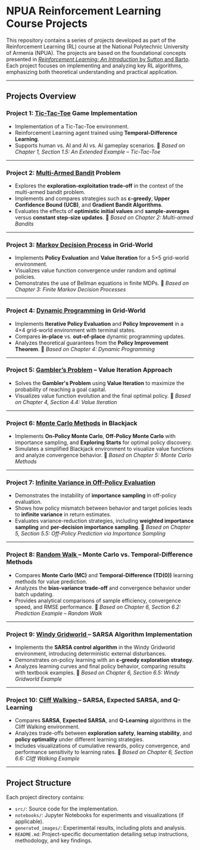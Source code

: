# **NPUA Reinforcement Learning Course Projects**

This repository contains a series of projects developed as part of the Reinforcement Learning (RL) course at the National Polytechnic University of Armenia (NPUA). The projects are based on the foundational concepts presented in [*Reinforcement Learning: An Introduction* by Sutton and Barto](https://web.stanford.edu/class/psych209/Readings/SuttonBartoIPRLBook2ndEd.pdf). Each project focuses on implementing and analyzing key RL algorithms, emphasizing both theoretical understanding and practical application.

---

## **Projects Overview**

### Project 1: [Tic-Tac-Toe](https://github.com/RuzGhandilian/Reinforcement_Learning_NPUA/tree/master/tic-tac-toe) Game Implementation

* Implementation of a Tic-Tac-Toe environment.
* Reinforcement Learning agent trained using **Temporal-Difference Learning**.
* Supports human vs. AI and AI vs. AI gameplay scenarios.
  📘 *Based on Chapter 1, Section 1.5: An Extended Example – Tic-Tac-Toe*

---

### Project 2: [Multi-Armed Bandit](https://github.com/RuzGhandilian/Reinforcement_Learning_NPUA/tree/master/ten-armed-bandit) Problem

* Explores the **exploration-exploitation trade-off** in the context of the multi-armed bandit problem.
* Implements and compares strategies such as **ε-greedy**, **Upper Confidence Bound (UCB)**, and **Gradient Bandit Algorithms**.
* Evaluates the effects of **optimistic initial values** and **sample-averages** versus **constant step-size updates**.
  📘 *Based on Chapter 2: Multi-armed Bandits*

---

### Project 3: [Markov Decision Process](https://github.com/RuzGhandilian/Reinforcement_Learning_NPUA/tree/master/gridworld-mdp) in Grid-World

* Implements **Policy Evaluation** and **Value Iteration** for a 5×5 grid-world environment.
* Visualizes value function convergence under random and optimal policies.
* Demonstrates the use of Bellman equations in finite MDPs.
  📘 *Based on Chapter 3: Finite Markov Decision Processes*

---

### Project 4: [Dynamic Programming](https://github.com/RuzGhandilian/Reinforcement_Learning_NPUA/tree/master/gridworld-dp) in Grid-World

* Implements **Iterative Policy Evaluation** and **Policy Improvement** in a 4×4 grid-world environment with terminal states.
* Compares **in-place** vs. **out-of-place** dynamic programming updates.
* Analyzes theoretical guarantees from the **Policy Improvement Theorem**.
  📘 *Based on Chapter 4: Dynamic Programming*

---

### Project 5: [Gambler’s Problem](https://github.com/RuzGhandilian/Reinforcement_Learning_NPUA/tree/master/gambler-problem) – Value Iteration Approach

* Solves the **Gambler's Problem** using **Value Iteration** to maximize the probability of reaching a goal capital.
* Visualizes value function evolution and the final optimal policy.
  📘 *Based on Chapter 4, Section 4.4: Value Iteration*

---

### Project 6: [Monte Carlo Methods](https://github.com/RuzGhandilian/Reinforcement_Learning_NPUA/tree/master/blackjack) in Blackjack

* Implements **On-Policy Monte Carlo**, **Off-Policy Monte Carlo** with importance sampling, and **Exploring Starts** for optimal policy discovery.
* Simulates a simplified Blackjack environment to visualize value functions and analyze convergence behavior.
  📘 *Based on Chapter 5: Monte Carlo Methods*

---

### Project 7: [Infinite Variance in Off-Policy Evaluation](https://github.com/RuzGhandilian/Reinforcement_Learning_NPUA/tree/master/infinite-variance)

* Demonstrates the instability of **importance sampling** in off-policy evaluation.
* Shows how policy mismatch between behavior and target policies leads to **infinite variance** in return estimates.
* Evaluates variance-reduction strategies, including **weighted importance sampling** and **per-decision importance sampling**.
  📘 *Based on Chapter 5, Section 5.5: Off-Policy Prediction via Importance Sampling*

---

### Project 8: [Random Walk ](https://github.com/RuzGhandilian/Reinforcement_Learning_NPUA/tree/master/random-walk) – Monte Carlo vs. Temporal-Difference Methods

* Compares **Monte Carlo (MC)** and **Temporal-Difference (TD(0))** learning methods for value prediction.
* Analyzes the **bias-variance trade-off** and convergence behavior under batch updating.
* Provides analytical comparisons of sample efficiency, convergence speed, and RMSE performance.
  📘 *Based on Chapter 6, Section 6.2: Prediction Example – Random Walk*

---

### Project 9: [Windy Gridworld ](https://github.com/RuzGhandilian/Reinforcement_Learning_NPUA/tree/master/windy-gridworld) – SARSA Algorithm Implementation

* Implements the **SARSA control algorithm** in the Windy Gridworld environment, introducing deterministic external disturbances.
* Demonstrates on-policy learning with an **ε-greedy exploration strategy**.
* Analyzes learning curves and final policy behavior, comparing results with textbook examples.
  📘 *Based on Chapter 6, Section 6.5: Windy Gridworld Example*

---

### Project 10: [Cliff Walking ](https://github.com/RuzGhandilian/Reinforcement_Learning_NPUA/tree/master/cliff-walking) – SARSA, Expected SARSA, and Q-Learning

* Compares **SARSA**, **Expected SARSA**, and **Q-Learning** algorithms in the Cliff Walking environment.
* Analyzes trade-offs between **exploration safety**, **learning stability**, and **policy optimality** under different learning strategies.
* Includes visualizations of cumulative rewards, policy convergence, and performance sensitivity to learning rates.
  📘 *Based on Chapter 6, Section 6.6: Cliff Walking Example*

---

## **Project Structure**

Each project directory contains:

* `src/`: Source code for the implementation.
* `notebooks/`: Jupyter Notebooks for experiments and visualizations (if applicable).
* `generated_images/`: Experimental results, including plots and analysis.
* `README.md`: Project-specific documentation detailing setup instructions, methodology, and key findings.

